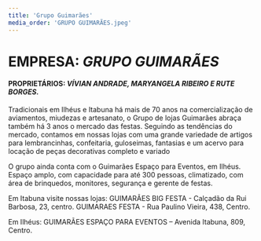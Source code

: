 ```yaml
---
title: 'Grupo Guimarães'
media_order: 'GRUPO GUIMARÃES.jpeg'
---
```


# **EMPRESA**: _GRUPO GUIMARÃES_
#### **PROPRIETÁRIOS**: _VÍVIAN ANDRADE, MARYANGELA RIBEIRO E RUTE BORGES._

Tradicionais em Ilhéus e Itabuna há mais de 70 anos na comercialização de aviamentos, miudezas e artesanato, o Grupo de lojas Guimarães abraça também há 3 anos o mercado das festas.
Seguindo as tendências do mercado, contamos em nossas lojas com uma grande variedade de artigos para lembrancinhas, confeitaria, guloseimas, fantasias e um acervo para locação de peças decorativas completo e variado

O grupo ainda conta com o Guimarães Espaço para Eventos, em Ilhéus. Espaço amplo, com capacidade para até 300 pessoas, climatizado, com área de brinquedos, monitores, segurança e gerente de festas.

Em Itabuna visite nossas lojas: 
GUIMARÃES BIG FESTA  - Calçadão da Rui Barbosa, 23, centro.
GUIMARAES FESTA - Rua Paulino Vieira, 438, Centro.

Em Ilhéus:
GUIMARÃES ESPAÇO PARA EVENTOS – Avenida Itabuna, 809, Centro.